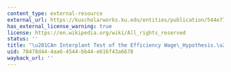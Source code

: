 ```yaml
---
content_type: external-resource
external_url: https://kuscholarworks.ku.edu/entities/publication/544e7766-07dd-4c65-b6a6-c606e9f3924c
has_external_license_warning: true
license: https://en.wikipedia.org/wiki/All_rights_reserved
status: ''
title: "\u201CAn Interplant Test of the Efficiency Wage\_Hypothesis.\u201D"
uid: 78478d44-4aa6-4544-bb44-e616f43a6678
wayback_url: ''
---
```

